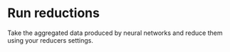 # Run reductions

Take the aggregated data produced by neural networks and reduce them using your
reducers settings.
